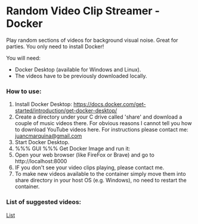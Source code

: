 # Random Video Clip Streamer - Docker
Play random sections of videos for background visual noise. Great for parties. You only need to install Docker! 

You will need:
* Docker Desktop (available for Windows and Linux).
* The videos have to be previously downloaded locally.

### How to use: ###
1. Install Docker Desktop: https://docs.docker.com/get-started/introduction/get-docker-desktop/ 
2. Create a directory under your C drive called 'share' and download a couple of music videos there. For obvious reasons I cannot tell you how to download YouTube videos here. For instructions please contact me: juancmarquina@gmail.com 
3. Start Docker Desktop. 
4. %%% GUI %%% Get Docker Image and run it:
5. Open your web browser (like FireFox or Brave) and go to http://localhost:8000
6. IF you don't see your video clips playing, please contact me.
7. To make new videos available to the container simply move them into share directory in your host OS (e.g. Windows), no need to restart the container. 

### List of suggested videos: ###
[List](https://github.com/marq4/Random-Video-Clip-Generator/blob/main/List.md "List")
